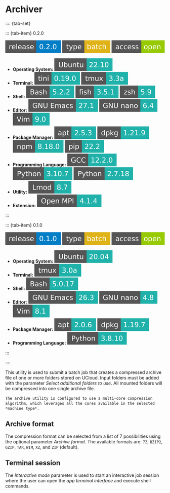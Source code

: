 # Archiver

:::: {tab-set}

::: {tab-item} 0.2.0

[![Archiver v0.2.0](badges/release-0.2.0-blue.svg)](https://cloud.sdu.dk/app/jobs/create?app=archiver&version=0.2.0)
![type](badges/type-batch-yellow.svg)
![access](badges/access-open-green.svg)

* **Operating System:** ![](./badges/Ubuntu-22.10-lightseagreen.svg)
* **Terminal:** ![](./badges/tini-0.19.0-lightseagreen.svg) ![](./badges/tmux-3.3a-lightseagreen.svg)
* **Shell:** ![](./badges/bash-5.2.2-lightseagreen.svg) ![](./badges/fish-3.5.1-lightseagreen.svg) ![](./badges/zsh-5.9-lightseagreen.svg)
* **Editor:** ![](./badges/emacs-27.1-lightseagreen.svg) ![](./badges/nano-6.4-lightseagreen.svg) ![](./badges/vim-9.0-lightseagreen.svg)
* **Package Manager:** ![](./badges/apt-2.5.3-lightseagreen.svg) ![](./badges/dpkg-1.21.9-lightseagreen.svg) ![](./badges/npm-8.18.0-lightseagreen.svg) ![](./badges/pip-22.2-lightseagreen.svg)
* **Programming Language:** ![](./badges/GCC-12.2.0-lightseagreen.svg) ![](./badges/Python-3.10.7-lightseagreen.svg) ![](./badges/Python-2.7.18-lightseagreen.svg)
* **Utility:** ![](./badges/Lmod-8.7-lightseagreen.svg)
* **Extension:** ![](./badges/OpenMPI-4.1.4-lightseagreen.svg)

:::

::: {tab-item} 0.1.0

[![Archiver v0.1.0](badges/release-0.1.0-blue.svg)](https://cloud.sdu.dk/app/jobs/create?app=archiver&version=0.1.0)
![type](badges/type-batch-yellow.svg)
![access](badges/access-open-green.svg)

* **Operating System:** ![](./badges/Ubuntu-20.04-lightseagreen.svg)
* **Terminal:** ![](./badges/tmux-3.0a-lightseagreen.svg)
* **Shell:** ![](./badges/bash-5.0.17-lightseagreen.svg)
* **Editor:** ![](./badges/emacs-26.3-lightseagreen.svg) ![](./badges/nano-4.8-lightseagreen.svg) ![](./badges/vim-8.1-lightseagreen.svg)
* **Package Manager:** ![](./badges/apt-2.0.6-lightseagreen.svg) ![](./badges/dpkg-1.19.7-lightseagreen.svg)
* **Programming Language:** ![](./badges/Python-3.8.10-lightseagreen.svg)

:::

::::

This utility is used to submit a batch job that creates a compressed archive file of one or more folders stored on UCloud. Input folders must be added with the parameter _Select additional folders to use_. All mounted folders will be compressed into one single archive file.

``` {note}
The archive utility is configured to use a multi-core compression algorithm, which leverages all the cores available in the selected *machine type*.
```

## Archive format

The compression format can be selected from a list of 7 possibilities using the optional parameter _Archive format_. The available formats are: `7Z`, `BZIP2`, `GZIP`, `TAR`, `WIM`, `XZ`, and `ZIP` (default).

## Terminal session

The _Interactive mode_ parameter is used to start an interactive job session where the user can open the _app terminal interface_ and execute shell commands.
